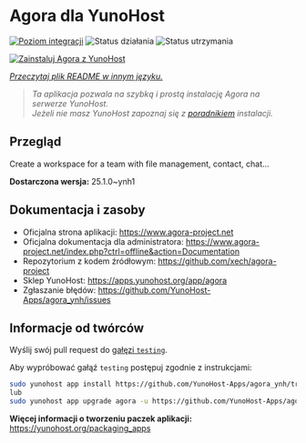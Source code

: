 <!--
To README zostało automatycznie wygenerowane przez <https://github.com/YunoHost/apps/tree/master/tools/readme_generator>
Nie powinno być ono edytowane ręcznie.
-->

# Agora dla YunoHost

[![Poziom integracji](https://apps.yunohost.org/badge/integration/agora)](https://ci-apps.yunohost.org/ci/apps/agora/)
![Status działania](https://apps.yunohost.org/badge/state/agora)
![Status utrzymania](https://apps.yunohost.org/badge/maintained/agora)

[![Zainstaluj Agora z YunoHost](https://install-app.yunohost.org/install-with-yunohost.svg)](https://install-app.yunohost.org/?app=agora)

*[Przeczytaj plik README w innym języku.](./ALL_README.md)*

> *Ta aplikacja pozwala na szybką i prostą instalację Agora na serwerze YunoHost.*  
> *Jeżeli nie masz YunoHost zapoznaj się z [poradnikiem](https://yunohost.org/install) instalacji.*

## Przegląd

Create a workspace for a team with file management, contact, chat...

**Dostarczona wersja:** 25.1.0~ynh1
## Dokumentacja i zasoby

- Oficjalna strona aplikacji: <https://www.agora-project.net>
- Oficjalna dokumentacja dla administratora: <https://www.agora-project.net/index.php?ctrl=offline&action=Documentation>
- Repozytorium z kodem źródłowym: <https://github.com/xech/agora-project>
- Sklep YunoHost: <https://apps.yunohost.org/app/agora>
- Zgłaszanie błędów: <https://github.com/YunoHost-Apps/agora_ynh/issues>

## Informacje od twórców

Wyślij swój pull request do [gałęzi `testing`](https://github.com/YunoHost-Apps/agora_ynh/tree/testing).

Aby wypróbować gałąź `testing` postępuj zgodnie z instrukcjami:

```bash
sudo yunohost app install https://github.com/YunoHost-Apps/agora_ynh/tree/testing --debug
lub
sudo yunohost app upgrade agora -u https://github.com/YunoHost-Apps/agora_ynh/tree/testing --debug
```

**Więcej informacji o tworzeniu paczek aplikacji:** <https://yunohost.org/packaging_apps>
